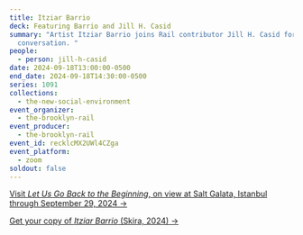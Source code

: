 ```yaml
---
title: Itziar Barrio
deck: Featuring Barrio and Jill H. Casid
summary: "Artist Itziar Barrio joins Rail contributor Jill H. Casid for a
  conversation. "
people:
  - person: jill-h-casid
date: 2024-09-18T13:00:00-0500
end_date: 2024-09-18T14:30:00-0500
series: 1091
collections:
  - the-new-social-environment
event_organizer:
  - the-brooklyn-rail
event_producer:
  - the-brooklyn-rail
event_id: recklcMX2UWl4CZga
event_platform:
  - zoom
soldout: false
---
```

[V﻿isit *Let Us Go Back to the Beginning*, on view at Salt Galata, Istanbul through September 29, 2024 →](https://saltonline.org/en/2735/exhibition-let-us-go-back-to-the-beginning)

[G﻿et your copy of *Itziar Barrio* (Skira, 2024) →](https://www.artbook.com/9788857249995.html)